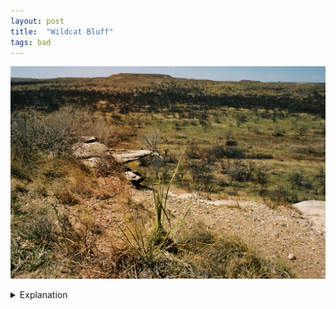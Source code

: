```yaml
---
layout: post
title:  "Wildcat Bluff"
tags: bad
---
```


![Wildcat Bluff](/assets/images/wildcat-bluff/2022-04-10-wildcat-bluff-1.jpg)

<details>
    <summary>Explanation</summary>

    If you're looking at the tags for this picture, you'll notice the tag "bad". On occasion, I like to take pictures even though I know they won't work as well as I'd like. Part of this is to remind myself of what I could have done. Other times, I'm not totally sure if it'll work but decide it's worth doing anyways. This picture is the former, though there are still some things to think about here and any picture labelled "bad" should be something I take as a learning or a way to remember why I couldn't do what I wanted. Administration note: all "bad" pictures will only have the "bad" tag and no other tags.<br><br>

    Let's start with the background for how the shot came to be. This shot was taken in Amarillo at Wildcat Bluff. Wildcat Bluff's a relatively large nature area out towards the western outskirts of Amarillo. The weather this year in the area has been pretty dry and so even though Wildcat Bluff is on occasion a center for wildflowers in the Texas Panhandle, this year it ended up being quite a dry and almost barren environment instead. There are a reasonable set of trails and overall, it's a nice quiet place to spend a couple hours to relax.<br><br>

    Although the nature center itself was closed when I visited (Sunday morning), there isn't really anything stopping you from going and walking the trails anyways. That said, I would say it's worth donating even if they aren't open, natural areas are always worth preserving and I donated the normal amount for a visit later that night.<br><br>

    Anyways, I started off at the nature center and started walking down the lower bluff trail. Got a bit lost, turned around and went up towards the top of the bluff. One thing to note is that the nature center is situated right next to a high speed throughway and is actually quite loud. However, by the time you reach the top of the bluff, the road noise fades away and it becomes pretty quiet and serene. If anyone's wondering about the "windmill" it's an old windmill that I did end up taking a picture of, stay tuned for the roll if that's interesting. There are also some cows by the windmill which is quite fun though I didn't take any pictures of them with film.<br><br>

    Now, let's talk about this picture. This picture was taken at the top of the bluff overlooking the lower bluff trail. Now why do I think this is a bad picture? Well for one, it's a bit too busy. What should one focus on when looking at it? What's important? Is it the grass or trees? What about that rock formation? Be honest, did you see the small park bench in the middle of the picture?<br><br>

    For this picture, I actually was really quite enamored by the spot. I knew that should certain conditions happen, this could be a really cool spot to take a picture. However, I also knew that given my particular constraints, I was never going to get the type of picture I wanted to take. The qualities that enamored me were that there's that small rock formation overlooking that park bench. However, what are the constraints I had?<br><br>

    For one, I was traveling alone. I wasn't about to wait for someone to randomly sit on that park bench, which would create a point in the frame to perhaps focus on. Two, I was shooting wide angle, 28mm. I had recently gotten the lens and was trying it out. I also don't have a telephoto lens for this camera yet. By shooting wide, I ended up elongating the distance between the rock formation and the park bench even further. Three, that shrub thing (I think it might be a species of yucca) in the foreground is likely to get in the way.

    So, given that, what would I do differently with another chance? Well, I'd probably try to visit with someone else or try to accost someone to go sit on that park bench. I'd also shoot significantly telephoto, probably around 200m+. This would of course change my position and may actually not be feasible given the trails. There's also the matter of the color in this picture. For some reason, in this picture, and some others, there's a band a bit to the left side that's discolored, in this picture it's overly yellow. It's not super obvious, but it's enough to catch my attention and I'll have to pay attention to it going forward.

    All said though, I don't regret taking this picture. While it's not a successful picture to me, it's one that reminds me to come back and perhaps try with different circumstances. One of my goals is to take pictures that help others experience my memories, hopefully without all this explanation I'm doing for each picture. To me, a bad picture is unable to tell a complete story. While it may properly express a memory, that memory can only be remembered by the picture taker/picture subject. There's nothing wrong with simply taking pictures to remember things, but it's hard to remember and express less tangible things meaningfully in snapshot type pictures. Part of why I'm doing all of this is to help me remember parts of my life. But I find that images can often be insufficient. How do you express solitude in a picture? Unease? Excitement? These are the types of intangible things I'm often trying to chase when taking pictures and bad pictures simply can't do these things.

    One last note, this picture was taken on Portra 160 film and I still need to remember to write down all my settings because I honestly don't remember now.
</details>

